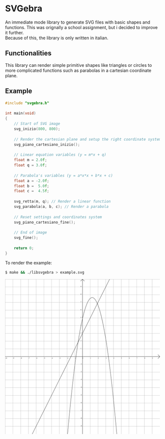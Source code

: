 # SVGebra

An immediate mode library to generate SVG files with basic shapes and functions.
This was orignally a school assignment, but i decided to improve it further.<br>
Because of this, the library is only written in italian.

## Functionalities

This library can render simple primitive shapes like triangles or circles to
more complicated functions such as parabolas in a cartesian coordinate plane.

## Example

```cpp
#include "svgebra.h"

int main(void)
{
    // Start of SVG image
    svg_inizio(800, 800);

    // Render the cartesian plane and setup the right coordinate system
    svg_piano_cartesiano_inizio();

    // Linear equation variables (y = m*x + q)
    float m = 2.0f;
    float q = 3.0f;

    // Parabola's variables (y = a*x*x + b*x + c)
    float a = -2.0f;
    float b =  5.0f;
    float c =  4.5f;

    svg_retta(m, q); // Render a linear function
    svg_parabola(a, b, c); // Render a parabola

    // Reset settings and coordinates system
    svg_piano_cartesiano_fine();

    // End of image
    svg_fine();

    return 0;
}
```

To render the example:

```bash
$ make && ./libsvgebra > example.svg
```

![example.svg](./example.svg)
